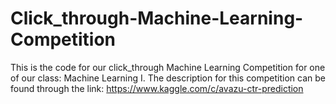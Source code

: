# Click_through-Machine-Learning-Competition
This is the code for our click_through Machine Learning Competition for one of our class: Machine Learning I.
The description for this competition can be found through the link:
https://www.kaggle.com/c/avazu-ctr-prediction
